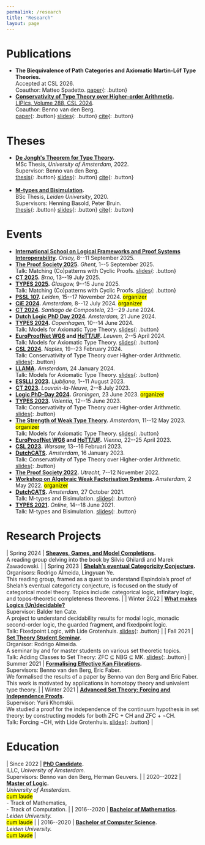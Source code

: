 ```yaml
---
permalink: /research
title: "Research"
layout: page
---
```


# Publications

- **The Biequivalence of Path Categories and Axiomatic Martin-Löf Type Theories.** \
    Accepted at CSL 2026. \
    Coauthor: Matteo Spadetto.
    [paper](https://arxiv.org/abs/2503.15431){: .button}
- **[Conservativity of Type Theory over Higher-order Arithmetic](https://arxiv.org/abs/2308.15288).** \
    [LIPIcs, Volume 288, CSL 2024](https://doi.org/10.4230/LIPIcs.CSL.2024.44). \
    Coauthor: Benno van den Berg. \
    [paper](https://drops.dagstuhl.de/storage/00lipics/lipics-vol288-csl2024/LIPIcs.CSL.2024.44/LIPIcs.CSL.2024.44.pdf){: .button} [slides](assets/slides/conservativity_of_type_theory_over_higher_order_arithmetic_slides.pdf){: .button} [cite](assets/bibtex/conservativity_of_type_theory_over_higher_order_arithmetic.txt){: .button}

# Theses

- **[De Jongh's Theorem for Type Theory](https://eprints.illc.uva.nl/id/eprint/2229/1/MoL-2022-27.text.pdf).** \
    MSc Thesis, *University of Amsterdam*, 2022. \
    Supervisor: Benno van den Berg. \
    [thesis](https://eprints.illc.uva.nl/id/eprint/2229/1/MoL-2022-27.text.pdf){: .button} [slides](assets/slides/de_jonghs_theorem_for_type_theory_slides.pdf){: .button} [cite](assets/bibtex/de_jonghs_theorem_for_type_theory.txt){: .button} <br/><br/>
- **[M-types and Bisimulation](https://theses.liacs.nl/pdf/2019-2020-OttenDD.pdf).** \
    BSc Thesis, *Leiden University*, 2020. \
    Supervisors: Henning Basold, Peter Bruin. \
    [thesis](https://theses.liacs.nl/pdf/2019-2020-OttenDD.pdf){: .button} [slides](assets\slides\m_types_and_bisimulation_slides.pdf){: .button} [cite](assets\bibtex\m_types_and_bisimulation.txt){: .button}

# Events

- **[International School on Logical Frameworks and Proof Systems Interoperability](https://europroofnet.github.io/LFPSI25/).**
    *Orsay,* 8--11 September 2025.
- **[The Proof Society 2025](https://proof2025.ugent.be/).**
    *Ghent,* 1--5 September 2025. \
    Talk: Matching (Co)patterns with Cyclic Proofs.
    [slides](assets/slides/cyclic_type_theory_slides_the_proof_society.pdf){: .button}
- **[CT 2025](https://conference.math.muni.cz/ct2025/).**
    *Brno,* 13--19 July 2025.
- **[TYPES 2025](https://msp.cis.strath.ac.uk/types2025/).**
    *Glasgow,* 9--15 June 2025. \
    Talk: Matching (Co)patterns with Cyclic Proofs.
    [slides](https://msp.cis.strath.ac.uk/types2025/slides/TYPES2025-slides56.pdf){: .button}
- **[PSSL 107](https://b-starkenburg.github.io/PSSL-2024/).**
    *Leiden,* 15--17 November 2024. <mark>organizer</mark>
- **[CiE 2024](https://events.illc.uva.nl/CiE/CiE2024/Main/).**
    *Amsterdam,* 8--12 July 2024. <mark>organizer</mark>
- **[CT 2024](https://www.usc.gal/regaca/ct2024/).**
    *Santiago de Compostela,* 23--29 June 2024.
- **[Dutch Logic PhD Day 2024](https://verenigingvoorlogica.nl/en/PhD-Day/).**
    *Amsterdam,* 21 June 2024.
- **[TYPES 2024](https://types2024.itu.dk/).**
    *Copenhagen,* 10--14 June 2024. \
    Talk: Models for Axiomatic Type Theory.
    [slides](assets/slides/models_for_axiomatic_type_theory_slides.pdf){: .button}
- **[EuroProofNet WG6](https://europroofnet.github.io/wg6-leuven/) and [HoTT/UF](https://hott-uf.github.io/2024/).**
    *Leuven,* 2--5 April 2024. \
    Talk: Models for Axiomatic Type Theory.
    [slides](assets/slides/models_for_axiomatic_type_theory_slides.pdf){: .button}
- **[CSL 2024](https://csl2024.github.io/Home/#).**
    *Naples,* 19--23 February 2024. \
    Talk: Conservativity of Type Theory over Higher-order Arithmetic.
    [slides](assets/slides/conservativity_of_type_theory_over_higher_order_arithmetic_slides_csl.pdf){: .button}
- **[LLAMA](https://events.illc.uva.nl/llama/).**
    *Amsterdam,* 24 January 2024. \
    Talk: Models for Axiomatic Type Theory.
    [slides](https://events.illc.uva.nl/llama/slides/otten-2024.pdf){: .button}
- **[ESSLLI 2023](https://2023.esslli.eu/).**
    *Ljubljana,* 1--11 August 2023.
- **[CT 2023](https://sites.uclouvain.be/ct2023/).**
    *Louvain-la-Neuve,* 2--8 July 2023.
- **[Logic PhD-Day 2024](https://www.verenigingvoorlogica.nl/nl/PhD-Day/).**
    *Groningen,* 23 June 2023. <mark>organizer</mark>
- **[TYPES 2023](https://types2023.webs.upv.es/).**
    *Valentia,* 12--15 June 2023. \
    Talk: Conservativity of Type Theory over Higher-order Arithmetic.
    [slides](assets/slides/conservativity_of_type_theory_over_higher_order_arithmetic_slides_types.pdf){: .button}
- **[The Strength of Weak Type Theory](https://dutchcats.github.io/).**
    *Amsterdam,* 11--12 May 2023.
    <mark>organizer</mark> \
    Talk: Models for Axiomatic Type Theory.
    [slides](assets/slides/models_for_propositional_type_theory_slides.pdf){: .button}
- **[EuroProofNet WG6](https://europroofnet.github.io/wg6-vienna/) and [HoTT/UF](https://hott-uf.github.io/2023/).**
    *Vienna,* 22--25 April 2023.
- **[CSL 2023](https://csl2023.mimuw.edu.pl/).**
    *Warsaw,* 13--16 Februari 2023.
- **[DutchCATS](https://dutchcats.github.io/).**
    *Amsterdam*, 16 January 2023. \
    Talk: Conservativity of Type Theory over Higher-order Arithmetic. [slides](https://dutchcats.github.io/2023-01-16/Otten_20230116.pdf){: .button}
- **[The Proof Society 2022](https://uswpt.sites.uu.nl/).**
    *Utrecht,* 7--12 November 2022.
- **[Workshop on Algebraic Weak Factorisation Systems](https://dutchcats.github.io/).**
    *Amsterdam,* 2 May 2022. <mark>organizer</mark>
- **[DutchCATS](https://dutchcats.github.io/).**
    *Amsterdam,* 27 October 2021. \
    Talk: M-types and Bisimulation.
    [slides](assets\slides\m_types_and_bisimulation_slides.pdf){: .button}
- **[TYPES 2021](https://types21.liacs.nl/).**
    *Online,* 14--18 June 2021. \
    Talk: M-types and Bisimulation.
    [slides](assets\slides\m_types_and_bisimulation_slides.pdf){: .button}

# Research Projects

| Spring 2024 | **[Sheaves, Games, and Model Completions](https://link.springer.com/book/10.1007/978-94-015-9936-8).** <br/> A reading group delving into the book by Silvio Ghilardi and Marek Zawadowski. |
| Spring 2023 | **[Shelah’s eventual Categoricity Conjecture](https://rodrigonalmeida.github.io/projects/categoricalmodeltheoryreadinggroup.md.html).** <br/> Organisors: Rodrigo Almeida, Lingyuan Ye. <br/> This reading group, framed as a quest to understand Espindola’s proof of Shelah’s eventual categoricty conjecture, is focused on the study of categorical model theory. Topics include: categorical logic, infinitary logic, and topos-theoretic completeness theorems. |
| Winter 2022 | **[What makes Logics (Un)decidable?](https://msclogic.illc.uva.nl/current-students/courses/projects/project/189/1st-Semester-2021-22-What-makes-logics-un-decidable-)** <br/> Supervisor: Balder ten Cate. <br/> A project to understand decidability results for modal logic, monadic second-order logic, the guarded fragment, and fixedpoint logic. <br/> Talk: Fixedpoint Logic, with Lide Grotenhuis. [slides](assets/slides/fixedpoint_logic_slides.pdf){: .button} |
| Fall 2021 | **[Set Theory Student Seminar](https://sites.google.com/view/settheorystudentseminar/).** <br/> Organisor: Rodrigo Almeida. <br/> A seminar by and for master students on various set theoretic topics. <br/> Talk: Adding Classes to Set Theory: ZFC ⊆ NBG ⊆ MK. [slides](assets/slides/adding_classes_to_set_theory_slides.pdf){: .button}
| Summer 2021 | **[Formalising Effective Kan Fibrations](https://link.springer.com/book/10.1007/978-3-031-18900-5).** <br/> Supervisors: Benno van den Berg, Eric Faber. <br/> We formalised the results of a paper by Benno van den Berg and Eric Faber. This work is motivated by applications in homotopy theory and univalent type theory. |
| Winter 2021 | **[Advanced Set Theory: Forcing and Independence Proofs](https://www.math.uni-hamburg.de/home/khomskii/forcing2021/).** <br/> Supervisor: Yurii Khomskii. <br/> We studied a proof for the independence of the continuum hypothesis in set theory: by constructing models for both ZFC + CH and ZFC + ¬CH. <br/> Talk: Forcing ¬CH, with Lide Grotenhuis. [slides](assets/slides/forcing_slides.pdf){: .button} |

# Education

| Since 2022 | **[PhD Candidate](https://www.illc.uva.nl/People/person/5117/D-D-Otten).** <br> ILLC, *University of Amsterdam.* <br/> Supervisors: Benno van den Berg, Herman Geuvers. |
| 2020--2022 | **[Master of Logic](https://msclogic.illc.uva.nl/).** <br/> *University of Amsterdam.* <br/> <mark>cum laude</mark> <br/> - Track of Mathematics, <br/> - Track of Computation. |
| 2016--2020 | **[Bachelor of Mathematics](https://www.universiteitleiden.nl/onderwijs/opleidingen/bachelor/wiskunde).** <br/> *Leiden University.* <br/> <mark>cum laude</mark> |
| 2016--2020 | **[Bachelor of Computer Science](https://www.universiteitleiden.nl/onderwijs/opleidingen/bachelor/informatica).** <br/> *Leiden University.* <br/> <mark>cum laude</mark> |
